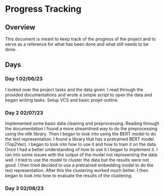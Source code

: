 # Progress Tracking

## Overview

This document is meant to keep track of the progress of the project and to serve as a reference for what has been done and what still needs to be done.

## Days

### Day 1 02/06/23
I looked over the project tasks and the data given. I read through the provided documentations
and wrote a simple script to open the data and began writing tasks. Setup VCS and basic projet outline.

### Day 2 02/07/23
Implemented some basic data cleaning and preprocessing. Reading through the documentation I found a
more streamlined way to do the preprocessing using the nltk library. Then I began to look into using
the BERT model to do the text representation. I found a library that has a pretrained BERT model (Top2Vec).
I began to look into how to use it and how to train it on the data. Once I had a better understanding of 
how to use it I began to implement it. I ran into some issues with the output of the model not representing 
the data well. I tried to use the model to cluster the data but the results were not good. I then tried decided
to use a pretrained embedding model to do the text representation. After this the clustering worked much better.
I then began to look into how to evaluate the results of the clustering.

### Day 3 02/08/23